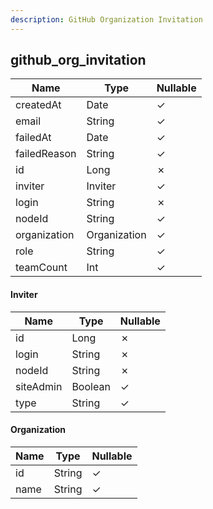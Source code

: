 ```yaml
---
description: GitHub Organization Invitation
---
```

github_org_invitation
---------------------

| **Name**     | **Type**     | **Nullable** |
| ------------ | ------------ | ------------ |
| createdAt    | Date         | &check;      |
| email        | String       | &check;      |
| failedAt     | Date         | &check;      |
| failedReason | String       | &check;      |
| id           | Long         | &cross;      |
| inviter      | Inviter      | &check;      |
| login        | String       | &cross;      |
| nodeId       | String       | &check;      |
| organization | Organization | &check;      |
| role         | String       | &check;      |
| teamCount    | Int          | &check;      |

#### Inviter
| **Name**  | **Type** | **Nullable** |
| --------- | -------- | ------------ |
| id        | Long     | &cross;      |
| login     | String   | &cross;      |
| nodeId    | String   | &cross;      |
| siteAdmin | Boolean  | &check;      |
| type      | String   | &check;      |

#### Organization
| **Name** | **Type** | **Nullable** |
| -------- | -------- | ------------ |
| id       | String   | &check;      |
| name     | String   | &check;      |
